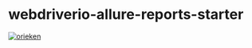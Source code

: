 # webdriverio-allure-reports-starter

[![orieken](https://circleci.com/gh/orieken/webdriverio-allure-reports-starter.svg?style=svg)](https://app.circleci.com/pipelines/github/orieken/webdriverio-allure-reports-starter)


